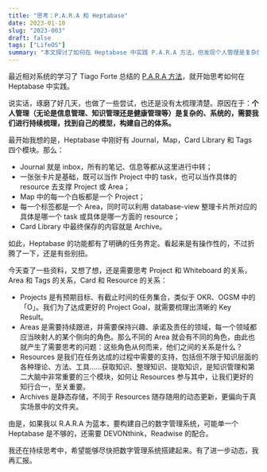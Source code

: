```yaml
---
title: "思考：P.A.R.A 和 Heptabase"
date: 2023-01-10
slug: "2023-003"
draft: false
tags: ["LifeOS"]
summary: "本文探讨了如何在 Heptabase 中实践 P.A.R.A 方法，但发现个人管理是复杂的、系统的，需要持续梳理，找到自己的模型，构建自己的体系。文章提出了 R.A.R.A 模型，即将 Resources 加入其中，同时可能需要 DEVONthink、Readwise 等配合。作者还在持续思考中。"
---
```


最近相对系统的学习了 Tiago Forte 总结的 [P.A.R.A 方法](https://fortelabs.com/blog/para/)，就开始思考如何在 Heptabase 中实践。

说实话，琢磨了好几天，也做了一些尝试，也还是没有太梳理清楚。原因在于：**个人管理（无论是信息管理、知识管理还是健康管理等）是复杂的、系统的，需要我们进行持续梳理，找到自己的模型，构建自己的体系。**

最开始我想的是，Heptabase 中刚好有 Journal，Map，Card Library 和 Tags 四个模块。那么：

- Journal 就是 inbox，所有的笔记、信息等都从这里进行中转；
- 一张张卡片是基础，既可以当作 Project 中的 task，也可以当作具体的 resource 去支撑 Project 或 Area；
- Map 中的每一个白板都是一个 Project；
- 每一个标签都是一个 Area，同时可以利用 database-view 整理卡片所对应的具体是哪一个 task 或具体是哪一方面的 resource；
- Card Library 中最终保存的内容就是 Archive。

如此，Heptabase 的功能都有了明确的任务界定。看起来是有操作性的，不过折腾了一下，还是有些别扭。

今天查了一些资料，又想了想，还是需要思考 Project 和 Whiteboard 的关系，Area 和 Tags 的关系，Card 和 Resource 的关系：

- Projects 是有预期目标、有截止时间的任务集合，类似于 OKR、OGSM 中的 「O」。我们为了达成更好的 Project Goal，就需要梳理出清晰的 Key Result。
- Areas 是需要持续跟进，并需要保持兴趣、承诺及责任的领域，每一个领域都应当映射人的某个侧向的角色。那么不同的 Area 就会有不同的角色，由此也就产生了需要思考的问题：这些角色从何而来，他们之间的关系是什么？
- Resources 是我们在任务达成的过程中需要的支持，包括但不限于知识层面的各种理论、方法、工具……获取知识、整理知识、提取知识，是知识管理和第二大脑中非常重要的三个模块，如何让 Resources 参与其中，让我们更好的知行合一，至关重要。
- Archives 是静态存储，不同于 Resources 随存随用的动态更新，更偏向于真实场景中的文件夹。

由是，如果我以 R.A.R.A 为蓝本，要构建自己的数字管理系统，可能单一个 Heptabase 是不够的，还需要 DEVONthink，Readwise 的配合。

我还在持续思考中，希望能够尽快把数字管理系统搭建起来。有了进一步动态，我再汇报。